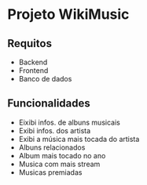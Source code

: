 # Projeto WikiMusic

## Requitos

- Backend
- Frontend
- Banco de dados

## Funcionalidades

- Eixibi infos. de albuns musicais
- Exibi infos. dos artista
- Exibi a música mais tocada do artista
- Albuns relacionados
- Album mais tocado no ano
- Musica com mais stream
- Musicas premiadas
